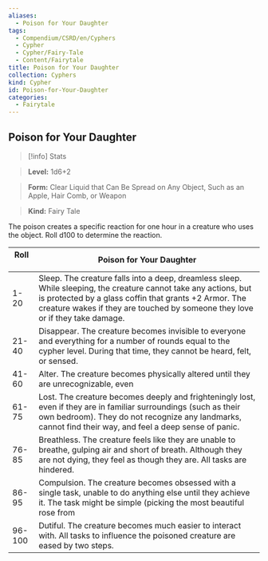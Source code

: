 ```yaml
---
aliases:
  - Poison for Your Daughter
tags:
  - Compendium/CSRD/en/Cyphers
  - Cypher
  - Cypher/Fairy-Tale
  - Content/Fairytale
title: Poison for Your Daughter
collection: Cyphers
kind: Cypher
id: Poison-for-Your-Daughter
categories:
  - Fairytale
---
```

## Poison for Your Daughter    
>[!info] Stats    
> **Level:** 1d6+2    
> **Form:** Clear Liquid that Can Be Spread on Any Object, Such as an Apple, Hair Comb, or Weapon    
> **Kind:** Fairy Tale  
    
The poison creates a specific reaction for one hour in a creature who uses the object. Roll d100 to determine the reaction.    
  
| Roll &nbsp; &nbsp; &nbsp; | Poison for Your Daughter                                                                                                                                                                                                                                   |
| ------------------------- | ---------------------------------------------------------------------------------------------------------------------------------------------------------------------------------------------------------------------------------------------------------- |
| 1-20                      | Sleep. The creature falls into a deep, dreamless sleep. While sleeping, the creature cannot take any actions, but is protected by a glass coffin that grants +2 Armor. The creature wakes if they are touched by someone they love or if they take damage. |
| 21-40                     | Disappear. The creature becomes invisible to everyone and everything for a number of rounds equal to the cypher level. During that time, they cannot be heard, felt, or sensed.                                                                            |
| 41-60                     | Alter. The creature becomes physically altered until they are unrecognizable, even                                                                                                                                                                         |
| 61-75                     | Lost. The creature becomes deeply and frighteningly lost, even if they are in familiar surroundings (such as their own bedroom). They do not recognize any landmarks, cannot find their way, and feel a deep sense of panic.                               |
| 76-85                     | Breathless. The creature feels like they are unable to breathe, gulping air and short of breath. Although they are not dying, they feel as though they are. All tasks are hindered.                                                                        |
| 86-95                     | Compulsion. The creature becomes obsessed with a single task, unable to do anything else until they achieve it. The task might be simple (picking the most beautiful rose from                                                                             |
| 96-100                    | Dutiful. The creature becomes much easier to interact with. All tasks to influence the poisoned creature are eased by two steps.                                                                                                                           |
